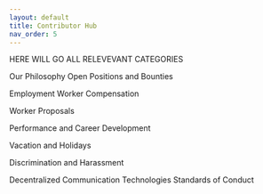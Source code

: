 ```yaml
---
layout: default
title: Contributor Hub
nav_order: 5
---
```


HERE WILL GO ALL RELEVEVANT CATEGORIES 

Our Philosophy
    Open Positions and Bounties

   Employment
    Worker Compensation

   Worker Proposals

   Performance and Career Development

   Vacation and Holidays

   Discrimination and Harassment

   Decentralized Communication Technologies 
    Standards of Conduct
